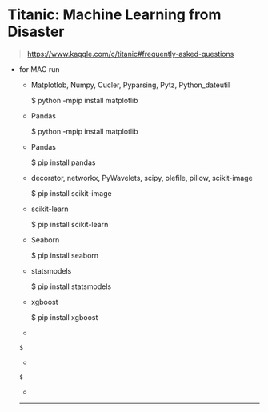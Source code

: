 # Titanic: Machine Learning from Disaster

> https://www.kaggle.com/c/titanic#frequently-asked-questions
* for MAC run 
    * Matplotlob, Numpy, Cucler, Pyparsing, Pytz, Python_dateutil
    
      $ python -mpip install matplotlib
    * Pandas
    
        $ python -mpip install matplotlib
    * Pandas
    
         $ pip install pandas
    * decorator, networkx, PyWavelets, scipy, olefile, pillow, scikit-image
    
      $ pip install scikit-image
    * scikit-learn
    
      $ pip install scikit-learn
    
    * Seaborn
    
      $ pip install seaborn
    * statsmodels
    
      $ pip install statsmodels
    * xgboost
    
      $ pip install xgboost
    *
    
      $
    *
    
      $
    *
    
    
    ------------------------

